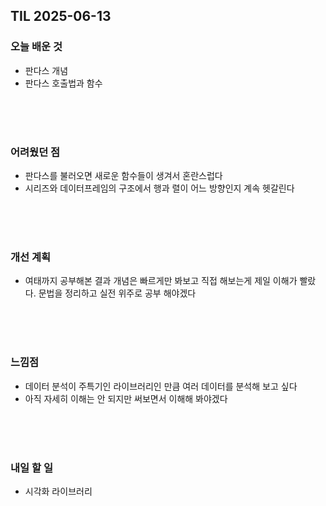 ## TIL 2025-06-13

### 오늘 배운 것
- 판다스 개념
- 판다스 호출법과 함수

<br/>
<br/>
<br/>

### 어려웠던 점
- 판다스를 불러오면 새로운 함수들이 생겨서 혼란스럽다
- 시리즈와 데이터프레임의 구조에서 행과 렬이 어느 방향인지 계속 헷갈린다

<br/>
<br/>
<br/>

### 개선 계획
- 여태까지 공부해본 결과 개념은 빠르게만 봐보고 직접 해보는게 제일 이해가 빨랐다. 문법을 정리하고 실전 위주로 공부 해야겠다

<br/>
<br/>
<br/>

### 느낌점
- 데이터 분석이 주특기인 라이브러리인 만큼 여러 데이터를 분석해 보고 싶다
- 아직 자세히 이해는 안 되지만 써보면서 이해해 봐야겠다

<br/>
<br/>
<br/>

### 내일 할 일
- 시각화 라이브러리